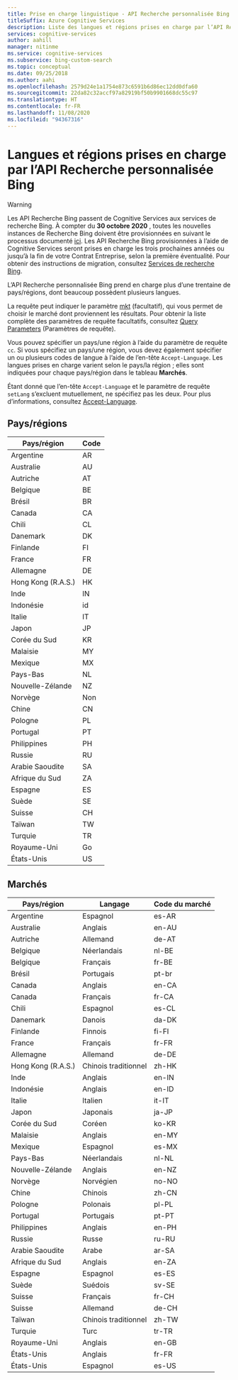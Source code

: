 ```yaml
---
title: Prise en charge linguistique - API Recherche personnalisée Bing
titleSuffix: Azure Cognitive Services
description: Liste des langues et régions prises en charge par l’API Recherche personnalisée Bing.
services: cognitive-services
author: aahill
manager: nitinme
ms.service: cognitive-services
ms.subservice: bing-custom-search
ms.topic: conceptual
ms.date: 09/25/2018
ms.author: aahi
ms.openlocfilehash: 2579d24e1a1754e873c6591b6d86ec12dd0dfa60
ms.sourcegitcommit: 22da82c32accf97a82919bf50b9901668dc55c97
ms.translationtype: HT
ms.contentlocale: fr-FR
ms.lasthandoff: 11/08/2020
ms.locfileid: "94367316"
---
```

# <a name="language-and-region-support-for-the-bing-custom-search-api"></a>Langues et régions prises en charge par l’API Recherche personnalisée Bing

> [!WARNING]
> Les API Recherche Bing passent de Cognitive Services aux services de recherche Bing. À compter du **30 octobre 2020** , toutes les nouvelles instances de Recherche Bing doivent être provisionnées en suivant le processus documenté [ici](https://aka.ms/cogsvcs/bingmove).
> Les API Recherche Bing provisionnées à l’aide de Cognitive Services seront prises en charge les trois prochaines années ou jusqu’à la fin de votre Contrat Entreprise, selon la première éventualité.
> Pour obtenir des instructions de migration, consultez [Services de recherche Bing](https://aka.ms/cogsvcs/bingmigration).

L’API Recherche personnalisée Bing prend en charge plus d’une trentaine de pays/régions, dont beaucoup possèdent plusieurs langues.

La requête peut indiquer le paramètre [mkt](/rest/api/cognitiveservices-bingsearch/bing-custom-search-api-v7-reference#mkt) (facultatif), qui vous permet de choisir le marché dont proviennent les résultats. Pour obtenir la liste complète des paramètres de requête facultatifs, consultez [Query Parameters](/rest/api/cognitiveservices-bingsearch/bing-custom-search-api-v7-reference#query-parameters) (Paramètres de requête).

Vous pouvez spécifier un pays/une région à l’aide du paramètre de requête `cc`. Si vous spécifiez un pays/une région, vous devez également spécifier un ou plusieurs codes de langue à l’aide de l’en-tête `Accept-Language`. Les langues prises en charge varient selon le pays/la région ; elles sont indiquées pour chaque pays/région dans le tableau **Marchés**.

Étant donné que l’en-tête `Accept-Language` et le paramètre de requête `setLang` s’excluent mutuellement, ne spécifiez pas les deux. Pour plus d’informations, consultez [Accept-Language](/rest/api/cognitiveservices-bingsearch/bing-custom-search-api-v7-reference#acceptlanguage).

## <a name="countriesregions"></a>Pays/régions

|Pays/région|Code|
|-------|----|
|Argentine|AR|
|Australie|AU|
|Autriche|AT|
|Belgique|BE|
|Brésil|BR|
|Canada|CA|
|Chili|CL|
|Danemark|DK|
|Finlande|FI|
|France|FR|
|Allemagne|DE|
|Hong Kong (R.A.S.)|HK|
|Inde|IN|
|Indonésie|id|
|Italie|IT|
|Japon|JP|
|Corée du Sud|KR|
|Malaisie|MY|
|Mexique|MX|
|Pays-Bas|NL|
|Nouvelle-Zélande|NZ|
|Norvège|Non|
|Chine|CN|
|Pologne|PL|
|Portugal|PT|
|Philippines|PH|
|Russie|RU|
|Arabie Saoudite|SA|
|Afrique du Sud|ZA|
|Espagne|ES|
|Suède|SE|
|Suisse|CH|
|Taïwan|TW|
|Turquie|TR|
|Royaume-Uni|Go|
|États-Unis|US|


## <a name="markets"></a>Marchés

|Pays/région|Langage|Code du marché|
|-------|--------|-----------|
|Argentine|Espagnol|es-AR|
|Australie|Anglais|en-AU|
|Autriche|Allemand|de-AT|
|Belgique|Néerlandais|nl-BE|
|Belgique|Français|fr-BE|
|Brésil|Portugais|pt-br|
|Canada|Anglais|en-CA|
|Canada|Français|fr-CA|
|Chili|Espagnol|es-CL|
|Danemark|Danois|da-DK|
|Finlande|Finnois|fi-FI|
|France|Français|fr-FR|
|Allemagne|Allemand|de-DE|
|Hong Kong (R.A.S.)|Chinois traditionnel|zh-HK|
|Inde|Anglais|en-IN|
|Indonésie|Anglais|en-ID|
|Italie|Italien|it-IT|
|Japon|Japonais|ja-JP|
|Corée du Sud|Coréen|ko-KR|
|Malaisie|Anglais|en-MY|
|Mexique|Espagnol|es-MX|
|Pays-Bas|Néerlandais|nl-NL|
|Nouvelle-Zélande|Anglais|en-NZ|
|Norvège|Norvégien|no-NO|
|Chine|Chinois|zh-CN|
|Pologne|Polonais|pl-PL|
|Portugal|Portugais|pt-PT|
|Philippines|Anglais|en-PH|
|Russie|Russe|ru-RU|
|Arabie Saoudite|Arabe|ar-SA|
|Afrique du Sud|Anglais|en-ZA|
|Espagne|Espagnol|es-ES|
|Suède|Suédois|sv-SE|
|Suisse|Français|fr-CH|
|Suisse|Allemand|de-CH|
|Taïwan|Chinois traditionnel|zh-TW|
|Turquie|Turc|tr-TR|
|Royaume-Uni|Anglais|en-GB|
|États-Unis|Anglais|fr-FR|
|États-Unis|Espagnol|es-US|